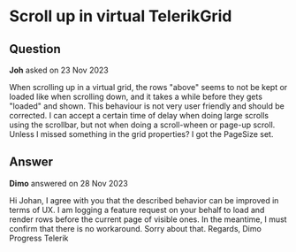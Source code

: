 # Scroll up in virtual TelerikGrid

## Question

**Joh** asked on 23 Nov 2023

When scrolling up in a virtual grid, the rows "above" seems to not be kept or loaded like when scrolling down, and it takes a while before they gets "loaded" and shown. This behaviour is not very user friendly and should be corrected. I can accept a certain time of delay when doing large scrolls using the scrollbar, but not when doing a scroll-wheen or page-up scroll. Unless I missed something in the grid properties? I got the PageSize set.

## Answer

**Dimo** answered on 28 Nov 2023

Hi Johan, I agree with you that the described behavior can be improved in terms of UX. I am logging a feature request on your behalf to load and render rows before the current page of visible ones. In the meantime, I must confirm that there is no workaround. Sorry about that. Regards, Dimo Progress Telerik
